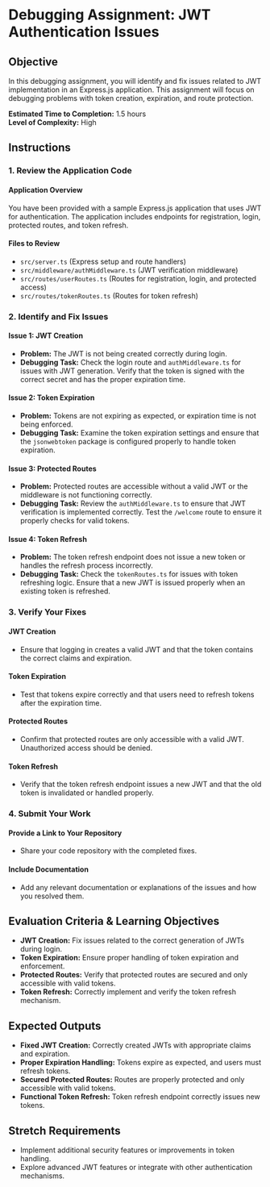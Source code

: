 # Debugging Assignment: JWT Authentication Issues

## Objective
In this debugging assignment, you will identify and fix issues related to JWT implementation in an Express.js application. This assignment will focus on debugging problems with token creation, expiration, and route protection.

**Estimated Time to Completion:** 1.5 hours  
**Level of Complexity:** High

## Instructions

### 1. Review the Application Code

#### Application Overview
You have been provided with a sample Express.js application that uses JWT for authentication. The application includes endpoints for registration, login, protected routes, and token refresh.

#### Files to Review
- `src/server.ts` (Express setup and route handlers)
- `src/middleware/authMiddleware.ts` (JWT verification middleware)
- `src/routes/userRoutes.ts` (Routes for registration, login, and protected access)
- `src/routes/tokenRoutes.ts` (Routes for token refresh)

### 2. Identify and Fix Issues

#### Issue 1: JWT Creation
- **Problem:** The JWT is not being created correctly during login.
- **Debugging Task:** Check the login route and `authMiddleware.ts` for issues with JWT generation. Verify that the token is signed with the correct secret and has the proper expiration time.

#### Issue 2: Token Expiration
- **Problem:** Tokens are not expiring as expected, or expiration time is not being enforced.
- **Debugging Task:** Examine the token expiration settings and ensure that the `jsonwebtoken` package is configured properly to handle token expiration.

#### Issue 3: Protected Routes
- **Problem:** Protected routes are accessible without a valid JWT or the middleware is not functioning correctly.
- **Debugging Task:** Review the `authMiddleware.ts` to ensure that JWT verification is implemented correctly. Test the `/welcome` route to ensure it properly checks for valid tokens.

#### Issue 4: Token Refresh
- **Problem:** The token refresh endpoint does not issue a new token or handles the refresh process incorrectly.
- **Debugging Task:** Check the `tokenRoutes.ts` for issues with token refreshing logic. Ensure that a new JWT is issued properly when an existing token is refreshed.

### 3. Verify Your Fixes

#### JWT Creation
- Ensure that logging in creates a valid JWT and that the token contains the correct claims and expiration.

#### Token Expiration
- Test that tokens expire correctly and that users need to refresh tokens after the expiration time.

#### Protected Routes
- Confirm that protected routes are only accessible with a valid JWT. Unauthorized access should be denied.

#### Token Refresh
- Verify that the token refresh endpoint issues a new JWT and that the old token is invalidated or handled properly.

### 4. Submit Your Work

#### Provide a Link to Your Repository
- Share your code repository with the completed fixes.

#### Include Documentation
- Add any relevant documentation or explanations of the issues and how you resolved them.

## Evaluation Criteria & Learning Objectives

- **JWT Creation:** Fix issues related to the correct generation of JWTs during login.
- **Token Expiration:** Ensure proper handling of token expiration and enforcement.
- **Protected Routes:** Verify that protected routes are secured and only accessible with valid tokens.
- **Token Refresh:** Correctly implement and verify the token refresh mechanism.

## Expected Outputs

- **Fixed JWT Creation:** Correctly created JWTs with appropriate claims and expiration.
- **Proper Expiration Handling:** Tokens expire as expected, and users must refresh tokens.
- **Secured Protected Routes:** Routes are properly protected and only accessible with valid tokens.
- **Functional Token Refresh:** Token refresh endpoint correctly issues new tokens.

## Stretch Requirements

- Implement additional security features or improvements in token handling.
- Explore advanced JWT features or integrate with other authentication mechanisms.